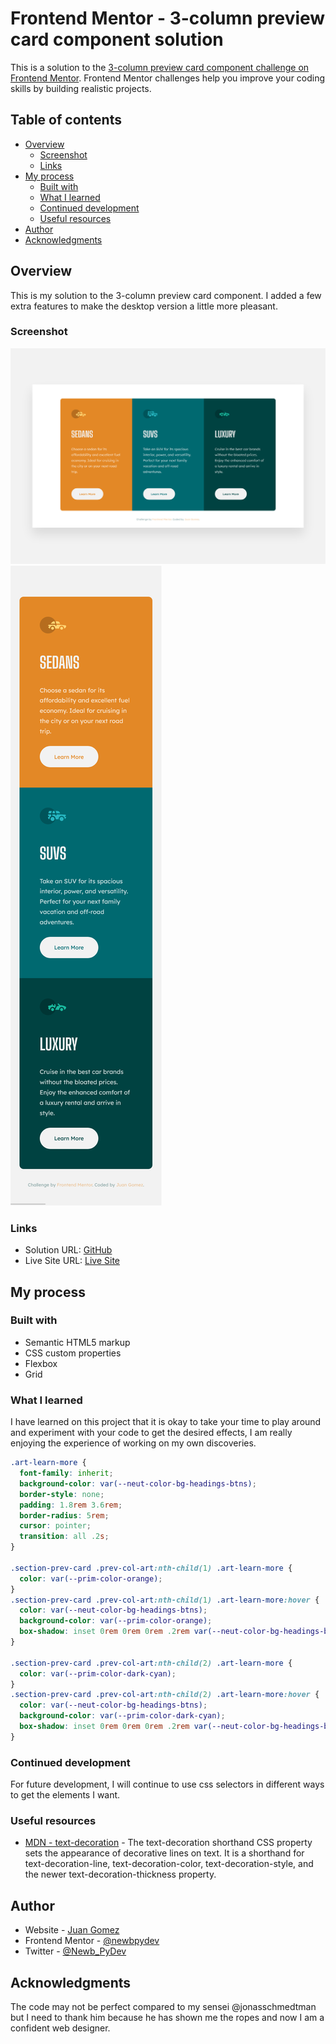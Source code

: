 # Frontend Mentor - 3-column preview card component solution

This is a solution to the [3-column preview card component challenge on Frontend Mentor](https://www.frontendmentor.io/challenges/3column-preview-card-component-pH92eAR2-). Frontend Mentor challenges help you improve your coding skills by building realistic projects. 

## Table of contents

- [Overview](#overview)
  - [Screenshot](#screenshot)
  - [Links](#links)
- [My process](#my-process)
  - [Built with](#built-with)
  - [What I learned](#what-i-learned)
  - [Continued development](#continued-development)
  - [Useful resources](#useful-resources)
- [Author](#author)
- [Acknowledgments](#acknowledgments)

## Overview

This is my solution to the 3-column preview card component. I added a few extra
features to make the desktop version a little more pleasant.

### Screenshot

![](./images/screenshot-desktop.png)
![](./images/screenshot-mobile.png)

### Links

- Solution URL: [GitHub](https://github.com/newbpydev/05-3-column-preview-card-component-main)
- Live Site URL: [Live Site](https://cocky-poitras-2c8a95.netlify.app/)

## My process

### Built with

- Semantic HTML5 markup
- CSS custom properties
- Flexbox
- Grid

### What I learned

I have learned on this project that it is okay to take your time to play around
and experiment with your code to get the desired effects, I am really enjoying
the experience of working on my own discoveries.

```css
.art-learn-more {
  font-family: inherit;
  background-color: var(--neut-color-bg-headings-btns);
  border-style: none;
  padding: 1.8rem 3.6rem;
  border-radius: 5rem;
  cursor: pointer;
  transition: all .2s;
}

.section-prev-card .prev-col-art:nth-child(1) .art-learn-more {
  color: var(--prim-color-orange); 
}
.section-prev-card .prev-col-art:nth-child(1) .art-learn-more:hover {
  color: var(--neut-color-bg-headings-btns); 
  background-color: var(--prim-color-orange);
  box-shadow: inset 0rem 0rem 0rem .2rem var(--neut-color-bg-headings-btns);
}

.section-prev-card .prev-col-art:nth-child(2) .art-learn-more {
  color: var(--prim-color-dark-cyan); 
}
.section-prev-card .prev-col-art:nth-child(2) .art-learn-more:hover {
  color: var(--neut-color-bg-headings-btns); 
  background-color: var(--prim-color-dark-cyan);
  box-shadow: inset 0rem 0rem 0rem .2rem var(--neut-color-bg-headings-btns);
}
```

### Continued development

For future development, I will continue to use css selectors in different ways
to get the elements I want.

### Useful resources

- [MDN - text-decoration](https://developer.mozilla.org/en-US/docs/Web/CSS/text-decoration) - The text-decoration shorthand CSS property sets the appearance of decorative lines on text. It is a shorthand for text-decoration-line, text-decoration-color, text-decoration-style, and the newer text-decoration-thickness property.

## Author

- Website - [Juan Gomez](https://www.newbpydev.com)
- Frontend Mentor - [@newbpydev](https://www.frontendmentor.io/profile/newbpydev)
- Twitter - [@Newb_PyDev](https://twitter.com/Newb_PyDev)

## Acknowledgments

The code may not be perfect compared to my sensei @jonasschmedtman but I need
to thank him because he has shown me the ropes and now I am a confident web
designer.
